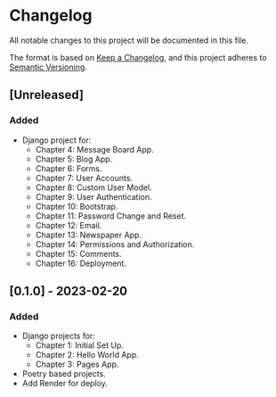 # Changelog

All notable changes to this project will be documented in this file.

The format is based on [Keep a Changelog](https://keepachangelog.com/en/1.0.0/),
and this project adheres to [Semantic Versioning](https://semver.org/spec/v2.0.0.html).

## [Unreleased]

### Added 

- Django project for:
  - Chapter 4: Message Board App.
  - Chapter 5: Blog App.
  - Chapter 6: Forms.
  - Chapter 7: User Accounts.
  - Chapter 8: Custom User Model.
  - Chapter 9: User Authentication.
  - Chapter 10: Bootstrap.
  - Chapter 11: Password Change and Reset.
  - Chapter 12: Email.
  - Chapter 13: Newspaper App.
  - Chapter 14: Permissions and Authorization.
  - Chapter 15: Comments.
  - Chapter 16: Deployment.

## [0.1.0] - 2023-02-20

### Added

- Django projects for:
  - Chapter 1: Initial Set Up.
  - Chapter 2: Hello World App.
  - Chapter 3: Pages App.
- Poetry based projects.
- Add Render for deploy.